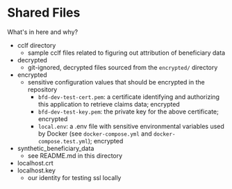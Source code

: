 # Shared Files

What's in here and why?

* cclf directory
  * sample cclf files related to figuring out attribution of beneficiary data
* decrypted
  * git-ignored, decrypted files sourced from the `encrypted/` directory
* encrypted
  * sensitive configuration values that should be encrypted in the repository
    * `bfd-dev-test-cert.pem`: a certificate identifying and authorizing this application to retrieve claims data; encrypted
    * `bfd-dev-test-key.pem`: the private key for the above certificate; encrypted
    * `local.env`: a .env file with sensitive environmental variables used by Docker (see `docker-compose.yml` and `docker-compose.test.yml`); encrypted
* synthetic_beneficiary_data
  * see README.md in this directory
* localhost.crt
* localhost.key
  * our identity for testing ssl locally
